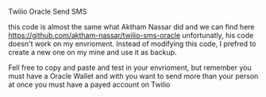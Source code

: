 Twilio Oracle Send SMS

this code is almost the same what Aktham Nassar did and we can find here
https://github.com/aktham-nassar/twilio-sms-oracle
unfortunatly, his code doesn't work on my envrioment.
Instead of modifying this code, I prefred to create a new one on my mine and use it as backup.

Fell free to copy and paste and test in your envrioment, but remember you must have a Oracle Wallet
and with you want to send more than your person at once you must have a payed account on Twilio 
